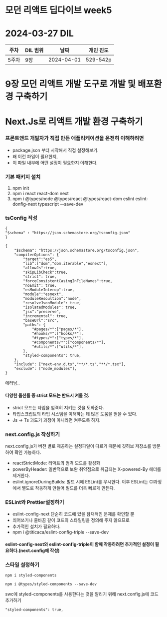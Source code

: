 # 모던 리액트 딥다이브 week5
# 2024-03-27 DIL

|주차|DIL 범위|날짜|개인 진도|
|------|---|---|---|
| 5주차 |9장|2024-04-01|529-542p|


# 9장 모던 리액트 개발 도구로 개발 및 배포환경 구축하기

# Next.Js로 리액트 개발 환경 구축하기

### 프론트앤드 개발자가 직접 만든 애플리케이션을 온전히 이해하려면 
- package.json 부터 시작해서 직접 설정해보기.
- 왜 이런 파일이 필요한지,
- 이 파일 내부에 어떤 설정이 필요한지 이해한다.

### 기본 패키지 설치
1. npm init
2. npm i react react-dom next
3. npm i @types/node @types/react @types/react-dom eslint eslint-donfig-next typescript --save-dev

### tsConfig 작성

```
{
"$schema" : "https://json.schemastore.org/tsconfig.json" 
}
```

```
{
    "$schema": "https://json.schemastore.org/tsconfig.json",
    "compilerOptions": {
        "target":"es5",
        "lib":["dom","dom.iterable","esnext"],
        "allowJs":true,
        "skipLibCheck":true,
        "strict": true,
        "forceConsistentCasingInFileNames":true,
        "noEmit": true,
        "esModuleInterop":true,
        "module":"esnext",
        "moduleResoultion":"node",
        "resolveJsonModule": true,
        "isolatedModules": true,
        "jsx":"preserve",
        "incremental": true,
        "baseUrl":"src",
        "paths": {
            "#pages/*":["pages/*"],
            "#hooks/*":["hooks/*"],
            "#types/*":["types/*"],
            "#components/*":["components/*"],
            "#utils/*":["utils/*"],
        },
        "styled-components": true,
    },
    "include": ["next-env.d.ts","**/*.ts","**/*.tsx"],
    "exclude": ["node_modules"],
}
```

에러남..

#### 다양한 옵션들 중 strict 모드는 반드시 켜둘 것.

- strict 모드는 타입을 엄격히 지키는 것을 도와준다.
- 타입스크립트의 타입 시스템을 이해하는 데 많은 도움을 얻을 수 있다.
- Js -> Ts 과도기 과정이 아니라면 켜두도록 하자.

### next.config.js 작성하기

next.config.js가 버전 별로 제공하는 설정파일이 다르기 때문에 깃허브 저장소를 방문하여 확인 가능하다.

- reactStrictMode: 리액트의 엄격 모드를 활성화
- powerByHeader: 일반적으로 보완 취약점으로 취급되는 X-powered-By 헤더를 제거한다.
- eslint.ignoreDuringBuilds: 빌드 시에 ESLint를 무시한다. 이후 ESLint는 CI과정에서 별도로 작동하게 만들어 빌드를 더욱 빠르게 만든다.

### ESLint와 Prettier설정하기

- eslint-config-next 단순히 코드에 있을 잠재적인 문제를 확인할 뿐
- 띄어쓰기나 줄바꿈 같이 코드의 스타일링을 정의해 주지 않으므로
- 추가적인 설치가 필요하다.
- npm i @titicaca/eslint-config-triple --save-dev

#### eslint-config-next와 eslint-config-triple이 함께 작동하려면 추가적인 설정이 필요하다.(next.config에 작성)

### 스타일 설정하기

```
npm i styled-components
```

```
npm i @types/styled-components --save-dev
```

swc에 styled-components를 사용한다는 것을 알리기 위해 next.config.js에 코드 추가하기

```
"styled-components": true,
```

